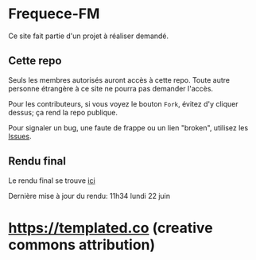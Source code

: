 # Frequece-FM
Ce site fait partie d'un projet à réaliser demandé.

## Cette repo

Seuls les membres autorisés auront accès à cette repo. Toute autre personne étrangère à ce site ne pourra pas demander l'accès.

Pour les contributeurs, si vous voyez le bouton `Fork`, évitez d'y cliquer dessus; ça rend la repo publique.

Pour signaler un bug, une faute de frappe ou un lien "broken", utilisez les [Issues](https://github.com/tometselive/).

## Rendu final

Le rendu final se trouve [ici](https://radio-fm.glitch.me//)

Dernière mise à jour du rendu: 11h34 lundi 22 juin

# <https://templated.co> (creative commons attribution)
